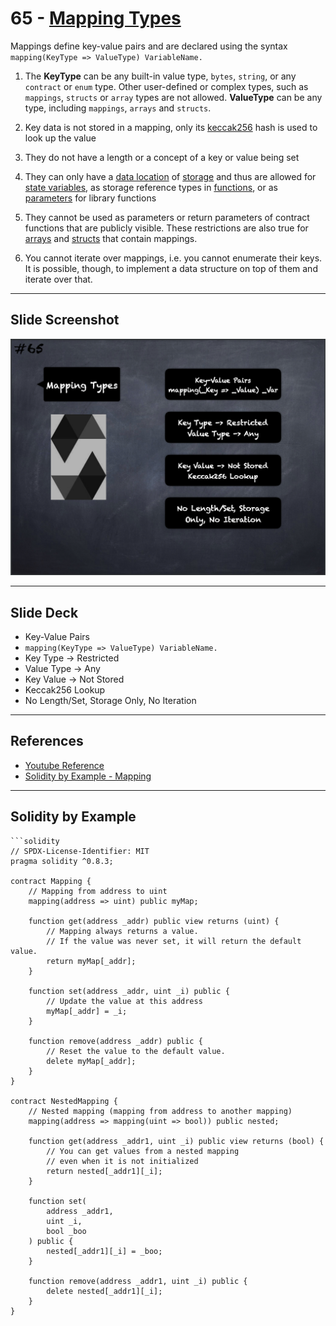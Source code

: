 # 65 - [Mapping Types](Mapping%20Types.md)
Mappings define key-value pairs and are declared using the syntax `mapping(KeyType => ValueType) VariableName.` 

1. The **KeyType** can be any built-in value type, `bytes`, `string`, or any `contract` or `enum` type. Other user-defined or complex types, such as `mappings`, `structs` or `array` types are not allowed. **ValueType** can be any type, including `mappings`, `arrays` and `structs`.
    
2. Key data is not stored in a mapping, only its [keccak256](../1.%20Ethereum101/Keccak256.md) hash is used to look up the value
    
3. They do not have a length or a concept of a key or value being set
    
4. They can only have a [data location](Data%20Location.md) of [storage](../1.%20Ethereum101/Storage.md) and thus are allowed for [state variables](State%20Variables.md), as storage reference types in [functions](Functions.md), or as [parameters](Parameters.md) for library functions
    
5. They cannot be used as parameters or return parameters of contract functions that are publicly visible. These restrictions are also true for [arrays](Arrays.md) and [structs](Structs.md) that contain mappings.
    
6. You cannot iterate over mappings, i.e. you cannot enumerate their keys. It is possible, though, to implement a data structure on top of them and iterate over that.

___
## Slide Screenshot
![065.png](../../images/2.%20Solidity%20101/065.png)
___
## Slide Deck
- Key-Value Pairs
- <nobr>`mapping(KeyType => ValueType) VariableName.`</nobr> 
- Key Type -> Restricted
- Value Type -> Any
- Key Value -> Not Stored
- Keccak256 Lookup
- No Length/Set, Storage Only, No Iteration
___
## References
- [Youtube Reference](https://youtu.be/WgU7KKKomMk?t=279)
- [Solidity by Example - Mapping](https://solidity-by-example.org/mapping/)
___
## Solidity by Example
```
```solidity
// SPDX-License-Identifier: MIT
pragma solidity ^0.8.3;

contract Mapping {
    // Mapping from address to uint
    mapping(address => uint) public myMap;

    function get(address _addr) public view returns (uint) {
        // Mapping always returns a value.
        // If the value was never set, it will return the default value.
        return myMap[_addr];
    }

    function set(address _addr, uint _i) public {
        // Update the value at this address
        myMap[_addr] = _i;
    }

    function remove(address _addr) public {
        // Reset the value to the default value.
        delete myMap[_addr];
    }
}

contract NestedMapping {
    // Nested mapping (mapping from address to another mapping)
    mapping(address => mapping(uint => bool)) public nested;

    function get(address _addr1, uint _i) public view returns (bool) {
        // You can get values from a nested mapping
        // even when it is not initialized
        return nested[_addr1][_i];
    }

    function set(
        address _addr1,
        uint _i,
        bool _boo
    ) public {
        nested[_addr1][_i] = _boo;
    }

    function remove(address _addr1, uint _i) public {
        delete nested[_addr1][_i];
    }
}
```


